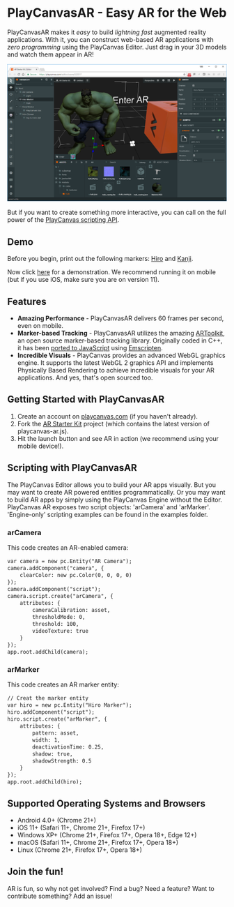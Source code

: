 # PlayCanvasAR - Easy AR for the Web
PlayCanvasAR makes it *easy* to build *lightning fast* augmented reality applications. With it, you can construct web-based AR applications with *zero programming* using the PlayCanvas Editor. Just drag in your 3D models and watch them appear in AR!

![PlayCanvas Editor](/images/editor.png?raw=true)

But if you want to create something more interactive, you can call on the full power of the [PlayCanvas scripting API](https://developer.playcanvas.com/en/api/).

## Demo
Before you begin, print out the following markers: [Hiro](https://github.com/artoolkit/artoolkit5/blob/master/doc/patterns/Hiro%20pattern.pdf) and [Kanji](https://github.com/artoolkit/artoolkit5/blob/master/doc/patterns/Kanji%20pattern.pdf).

Now click [here](https://playcanv.as/p/eJ1ygzym/) for a demonstration. We recommend running it on mobile (but if you use iOS, make sure you are on version 11).

## Features

* **Amazing Performance** - PlayCanvasAR delivers 60 frames per second, even on mobile.
* **Marker-based Tracking** - PlayCanvasAR utilizes the amazing [ARToolkit](https://artoolkit.org/), an open source marker-based tracking library. Originally coded in C++, it has been [ported to JavaScript](https://github.com/artoolkit/jsartoolkit5) using [Emscripten](https://github.com/kripken/emscripten).
* **Incredible Visuals** - PlayCanvas provides an advanced WebGL graphics engine. It supports the latest WebGL 2 graphics API and implements Physically Based Rendering to achieve incredible visuals for your AR applications. And yes, that's open sourced too.

## Getting Started with PlayCanvasAR
1. Create an account on [playcanvas.com](https://playcanvas.com) (if you haven't already).
2. Fork the [AR Starter Kit](https://playcanvas.com/project/481413/overview) project (which contains the latest version of playcanvas-ar.js).
3. Hit the launch button and see AR in action (we recommend using your mobile device!).

## Scripting with PlayCanvasAR

The PlayCanvas Editor allows you to build your AR apps visually. But you may want to create AR powered entities programmatically. Or you may want to build AR apps by simply using the PlayCanvas Engine without the Editor. PlayCanvas AR exposes two script objects: 'arCamera' and 'arMarker'. 'Engine-only' scripting examples can be found in the examples folder.

### arCamera

This code creates an AR-enabled camera:

```
var camera = new pc.Entity("AR Camera");
camera.addComponent("camera", {
    clearColor: new pc.Color(0, 0, 0, 0)
});
camera.addComponent("script");
camera.script.create("arCamera", {
    attributes: {
        cameraCalibration: asset,
        thresholdMode: 0,
        threshold: 100,
        videoTexture: true
    }
});
app.root.addChild(camera);
```

### arMarker

This code creates an AR marker entity:

```
// Creat the marker entity
var hiro = new pc.Entity("Hiro Marker");
hiro.addComponent("script");
hiro.script.create("arMarker", {
    attributes: {
        pattern: asset,
        width: 1,
        deactivationTime: 0.25,
        shadow: true,
        shadowStrength: 0.5
    }
});
app.root.addChild(hiro);
```

## Supported Operating Systems and Browsers
* Android 4.0+ (Chrome 21+)
* iOS 11+ (Safari 11+, Chrome 21+, Firefox 17+)
* Windows XP+ (Chrome 21+, Firefox 17+, Opera 18+, Edge 12+)
* macOS (Safari 11+, Chrome 21+, Firefox 17+, Opera 18+)
* Linux (Chrome 21+, Firefox 17+, Opera 18+)

## Join the fun!
AR is fun, so why not get involved? Find a bug? Need a feature? Want to contribute something? Add an issue!
